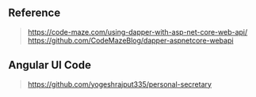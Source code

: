 ## Reference
> https://code-maze.com/using-dapper-with-asp-net-core-web-api/
> https://github.com/CodeMazeBlog/dapper-aspnetcore-webapi

## Angular UI Code

> https://github.com/yogeshrajput335/personal-secretary